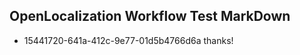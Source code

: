 ## OpenLocalization Workflow Test MarkDown
* 15441720-641a-412c-9e77-01d5b4766d6a thanks!

<!--HONumber=Sep16_HO2-->


